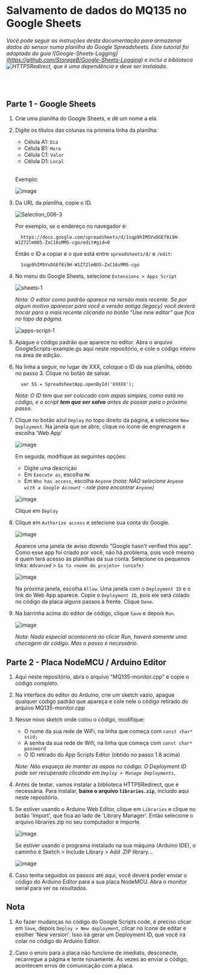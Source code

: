 # Salvamento de dados do MQ135 no Google Sheets

###### Você pode seguir as instruções desta documentação para armazenar dados do sensor numa planilha do Google Spreadsheets. Este tutorial foi adaptado do guia ![Google-Sheets-Logging] (https://github.com/StorageB/Google-Sheets-Logging) e inclui a biblioteca ![HTTPSRedirect](https://github.com/electronicsguy/HTTPSRedirect), que é uma dependência e deve ser instalada.

<br>

## Parte 1 - Google Sheets

1. Crie uma planilha do Google Sheets, e dê um nome a ela.

2. Digite os títulos das colunas na primeira linha da planilha:

   - Célula A1: `Dia`
   - Célula B1: `Hora`
   - Célula C1: `Valor`
   - Célula D1: `Local`
   <br>

   Exemplo:
   
   ![image](https://user-images.githubusercontent.com/3741135/175699252-da06f625-6a72-442a-8af7-e7398dc644e7.png)

   
3. Da URL da planilha, copie o ID.

      ![Selection_006-3](https://user-images.githubusercontent.com/44729718/115287377-d1bad680-a115-11eb-8730-4c6ae00184a7.png)

      Por exemplo, se o endereço no navegador é:
   
         https://docs.google.com/spreadsheets/d/1sqp9hIM5VvDGEf8i9H-W1Z72lm0O5-ZxC16sMMS-cgo/edit#gid=0

      Então o ID a copiar é o que está entre `spreadsheets/d/`  e `/edit`:
   
         1sqp9hIM5VvDGEf8i9H-W1Z72lm0O5-ZxC16sMMS-cgo


4. No menu do Google Sheets, selecione `Extensions > Apps Script`
   
   ![sheets-1](https://user-images.githubusercontent.com/3741135/175667583-1ed23a37-a487-49b1-b6f3-cd1eab15d8a4.png)
   
   *Nota: O editor como padrão aparece na versão mais recente. Se por algum motivo aparecer para você a versão antiga (legacy) você deverá trocar para a mais recente clicando no botão "Use new editor" que fica no topo da página.*
   
   ![apps-script-1](https://user-images.githubusercontent.com/3741135/175667756-bc2561cb-aa03-4cdf-9da5-492ff35d24be.png)

5. Apague o código padrão que aparece no editor. Abra o arquivo GoogleScripts-example.gs aqui neste repositório, e cole o código inteiro na área de edição.

6. Na linha a seguir, no lugar de XXX, coloque o ID da sua planilha, obtido no passo 3. Clique no botão de salvar.

   
         var SS = SpreadsheetApp.openById('XXXXX');
   

   *Nota:  O ID tem que ser colocado com aspas simples, como está no código, e o script **tem que ser salvo** antes de passar para o próximo passo.*
   
7. Clique no botão azul `Deploy` no topo direito da página, e selecione `New Deployment`.
   Na janela que se abre, clique no ícone de engrenagem e escolha 'Web App'
   
   ![image](https://user-images.githubusercontent.com/3741135/175689619-eb696aea-13d6-43fc-80a0-ff509d96f97f.png)
   
   Em seguida, modifique as seguintes opções:

   - Digite uma descrição
   - Em `Execute as`, escolha `Me`
   - Em `Who has access`, escolha `Anyone` *(nota: NÃO selecione `Anyone with a Google Account` - role para encontrar `Anyone`)*

   ![image](https://user-images.githubusercontent.com/3741135/175694332-876a75e5-d1d5-4d9d-9d82-bec6c0d45569.png)
   
   Clique em `Deploy`
   
8. Clique em `Authorize access` e selecione sua conta do Google.

   ![image](https://user-images.githubusercontent.com/3741135/175695053-2790ce7b-e5c1-49d9-9a10-0707b018a621.png)
   
   Aparece uma janela de aviso dizendo "Google hasn't verified this app". Como esse app foi criado por você, não há problema, pois você mesmo é quem terá acesso às planilhas da sua conta. Selecione os pequenos links: `Advanced` > `Go to <nome do projeto> (unsafe)`
   
   
   ![image](https://user-images.githubusercontent.com/3741135/175695518-3e557cdb-1767-4aac-98c0-2125040cc74d.png)
   
   Na próxima janela, escolha `Allow`. Uma janela com o `Deployment ID` e o link do Web App aparece. Copie o `Deployment ID`, pois ele será colado no código da placa alguns passos à frente. Clique `Done`.
   

9. Na barrinha acima do editor de código, clique `Save` e depois `Run`. 

   ![image](https://user-images.githubusercontent.com/3741135/175696480-c4664f57-fa54-40c5-a182-02935f4f896e.png)

   *Nota:  Nada especial acontecerá ao clicar Run, haverá somente uma checagem de código. Mas o passo é necessário.*
 
   
## Parte 2 - Placa NodeMCU / Arduino Editor

1. Aqui neste repositório, abra o arquivo "MQ135-monitor.cpp" e copie o código completo.

2. Na interface do editor do Arduino, crie um sketch vazio, apague qualquer código padrão que apareça e cole nele o código retirado do arquivo MQ135-monitor.cpp

3. Nesse novo sketch onde colou o código, modifique:

    - O nome da sua rede de WiFi, na linha que começa com `const char* ssid;`
    - A senha da sua rede de Wifi, na linha que começa com `const char* password`
    - O ID retirado do App Scripts Editor (obtido no passo 1.8 acima)
    
    *Note:  Não esqueça de manter as aspas no código. O Deployment ID pode ser recuperado clicando em `Deploy > Manage Deployments`.*

3. Antes de testar, vamos instalar a biblioteca HTTPSRedirect, que é necessária. Para instalar, **baixe o arquivo `libraries.zip`**, incluído aqui neste repositório. 


5. Se estiver usando o Arduino Web Editor, clique em `Libraries` e clique no botão 'Import', que fica ao lado de 'Library Manager'. Então selecione o arquivo libraries.zip no seu computador e importe.

   ![image](https://user-images.githubusercontent.com/3741135/175720696-de218b31-afff-4f33-85ce-9f45d4599c96.png)

   Se estiver usando o programa instalado na sua máquina (Arduino IDE), o caminho é Sketch > Include Library > Add .ZIP library...
   
   ![image](https://user-images.githubusercontent.com/3741135/175720650-8ded44a1-bd52-46e6-ae1a-702dad2a54d8.png)


6. Caso tenha seguidos os passos até aqui, você deverá poder enviar o código do Arduino Editor para a sua placa NodeMCU. Abra o monitor serial para ver os resultados.

     

## Nota

1. Ao fazer mudanças no código do Google Scripts code, é preciso clicar em `Save`, depois `Deploy > New deployment`, clicar no ícone de editar e esolher 'New version'. Isso irá gerar um Deployment ID, que você irá colar no código do Arduino Editor.

2. Caso o envio para a placa não funcione de imediato, desconecte, recarregue a página e tente novamente. Às vezes ao enviar o código, acontecem erros de comunicação com a placa.

